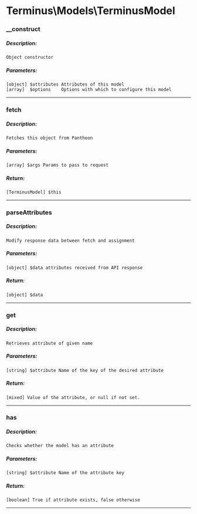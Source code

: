 # Terminus\Models\TerminusModel

### __construct
##### Description:
    Object constructor

##### Parameters:
    [object] $attributes Attributes of this model
    [array]  $options    Options with which to configure this model

---

### fetch
##### Description:
    Fetches this object from Pantheon

##### Parameters:
    [array] $args Params to pass to request

##### Return:
    [TerminusModel] $this

---

### parseAttributes
##### Description:
    Modify response data between fetch and assignment

##### Parameters:
    [object] $data attributes received from API response

##### Return:
    [object] $data

---

### get
##### Description:
    Retrieves attribute of given name

##### Parameters:
    [string] $attribute Name of the key of the desired attribute

##### Return:
    [mixed] Value of the attribute, or null if not set.

---

### has
##### Description:
    Checks whether the model has an attribute

##### Parameters:
    [string] $attribute Name of the attribute key

##### Return:
    [boolean] True if attribute exists, false otherwise

---

